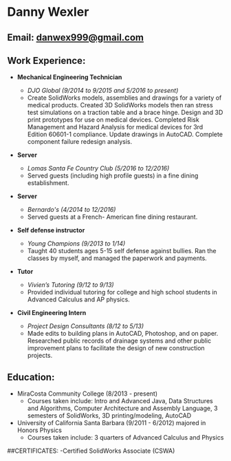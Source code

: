 # Danny Wexler
## Email: danwex999@gmail.com

## Work Experience:

- **Mechanical Engineering Technician**
	- *DJO Global (9/2014 to 9/2015 and 5/2016 to present)*
	- Create SolidWorks models, assemblies and drawings for a variety of medical products. Created 3D SolidWorks models then ran stress test simulations on a traction table and a brace hinge. Design and 3D print prototypes for use on medical devices. Completed Risk Management and Hazard Analysis for medical devices for 3rd Edition 60601-1 compliance. Update drawings in AutoCAD. Complete component failure redesign analysis.

- **Server**
	- *Lomas Santa Fe Country Club (5/2016 to 12/2016)*
	- Served guests (including high profile guests) in a fine dining establishment.

- **Server**
	- *Bernardo's (4/2014 to 12/2016)*
	- Served guests at a French- American fine dining restaurant.

- **Self defense instructor**
	- *Young Champions (9/2013 to 1/14)*
	- Taught 40 students ages 5-15 self defense against bullies. Ran the classes by myself, and managed the paperwork and payments.


- **Tutor**
	- *Vivien’s Tutoring (9/12 to 9/13)*
	- Provided individual tutoring for college and high school students in Advanced Calculus and AP physics.


- **Civil Engineering Intern**
	- *Project Design Consultants (8/12 to 5/13)*
	- Made edits to building plans in AutoCAD, Photoshop, and on paper. Researched public records of drainage systems and other public improvement plans to facilitate the design of new construction projects. 


## Education:
- MiraCosta Community College (8/2013 - present)
	- Courses taken include: Intro and Advanced Java, Data Structures and Algorithms, Computer Architecture and Assembly Language, 3 semesters of SolidWorks, 3D printing/modeling, AutoCAD
- University of California Santa Barbara (9/2011 - 6/2012)   majored in Honors Physics
	- Courses taken include: 3 quarters of Advanced Calculus and Physics

##CERTIFICATES:
-Certified SolidWorks Associate (CSWA)